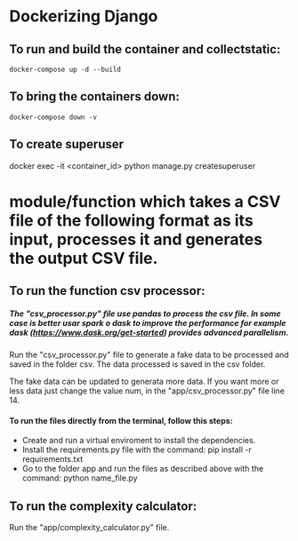 # Dockerizing Django

## To run and build the container and collectstatic:

    docker-compose up -d --build

## To bring the containers down:
    docker-compose down -v

## To create superuser
docker exec -it <container_id> python manage.py createsuperuser

# module/function which takes a CSV file of the following format as its input, processes it and generates the output CSV file.

## To run the function csv processor:
##### The "csv_processor.py" file use pandas to process the csv file. In some case is better usar spark o dask to improve the performance for example dask (https://www.dask.org/get-started) provides advanced parallelism.

Run the "csv_processor.py" file to generate a fake data to be processed and saved in the folder
csv. The data processed is saved in the csv folder. 

The fake data can be updated to generata more data. If you want more or less data just change the value num,
in the "app/csv_processor.py" file line 14.
#### To run the files directly from the terminal, follow this steps:
* Create and run a virtual enviroment to install the dependencies.
* Install the requirements.py file with the command: pip install -r requirements.txt
* Go to the folder app and run the files as described above with the command:  python name_file.py

## To run the complexity calculator:
Run the "app/complexity_calculator.py" file.